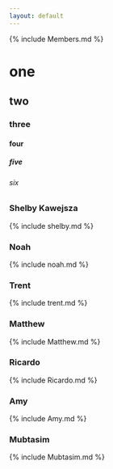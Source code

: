 ```yaml
---
layout: default
---
```


{% include Members.md %}

# one
## two
### three
#### four
##### five
###### six




### Shelby Kawejsza
{% include shelby.md %}
<br>

### Noah
{% include noah.md %}
<br>

### Trent
{% include trent.md %}
<br>

### Matthew
{% include Matthew.md %}
<br>

### Ricardo
{% include Ricardo.md %}
<br>

### Amy
{% include Amy.md %}
<br>

### Mubtasim
{% include Mubtasim.md %}

